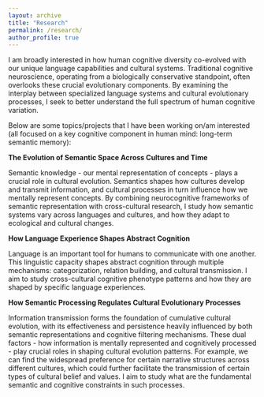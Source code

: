 ```yaml
---
layout: archive
title: "Research"
permalink: /research/
author_profile: true
---
```


I am broadly interested in how human cognitive diversity co-evolved with our unique language capabilities and cultural systems. Traditional cognitive neuroscience, operating from a biologically conservative standpoint, often overlooks these crucial evolutionary components. By examining the interplay between specialized language systems and cultural evolutionary processes, I seek to better understand the full spectrum of human cognitive variation.

Below are some topics/projects that I have been working on/am interested (all focused on a key cognitive component in human mind: long-term semantic memory):

**The Evolution of Semantic Space Across Cultures and Time**

  Semantic knowledge - our mental representation of concepts - plays a crucial role in cultural evolution. Semantics shapes how cultures develop and transmit information, and cultural processes in turn influence how we mentally represent concepts. By combining neurocognitive frameworks of semantic representation with cross-cultural research, I study how semantic systems vary across languages and cultures, and how they adapt to ecological and cultural changes.

**How Language Experience Shapes Abstract Cognition**

  Language is an important tool for humans to communicate with one another. This linguistic capacity shapes abstract cognition through multiple mechanisms: categorization, relation building, and cultural transmission. I aim to study cross-cultural cognitive phenotype patterns and how they are shaped by specific language experiences.

**How Semantic Processing Regulates Cultural Evolutionary Processes**

  Information transmission forms the foundation of cumulative cultural evolution, with its effectiveness and persistence heavily influenced by both semantic representations and cognitive filtering mechanisms. These dual factors - how information is mentally represented and cognitively processed - play crucial roles in shaping cultural evolution patterns. For example, we can find the widespread preference for certain narrative structures across different cultures, which could further facilitate the transmission of certain types of cultural belief and values. I aim to study what are the fundamental semantic and cognitive constraints in such processes. 
